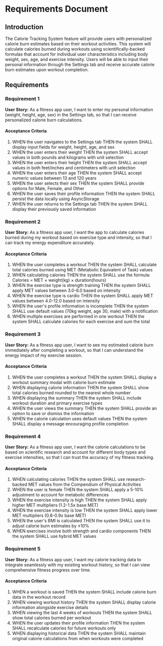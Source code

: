 # Requirements Document

## Introduction

The Calorie Tracking System feature will provide users with personalized calorie burn estimates based on their workout activities. This system will calculate calories burned during workouts using scientifically-backed formulas that account for individual user characteristics including body weight, sex, age, and exercise intensity. Users will be able to input their personal information through the Settings tab and receive accurate calorie burn estimates upon workout completion.

## Requirements

### Requirement 1

**User Story:** As a fitness app user, I want to enter my personal information (weight, height, age, sex) in the Settings tab, so that I can receive personalized calorie burn calculations.

#### Acceptance Criteria

1. WHEN the user navigates to the Settings tab THEN the system SHALL display input fields for weight, height, age, and sex
2. WHEN the user enters their weight THEN the system SHALL accept values in both pounds and kilograms with unit selection
3. WHEN the user enters their height THEN the system SHALL accept values in both feet/inches and centimeters with unit selection
4. WHEN the user enters their age THEN the system SHALL accept numeric values between 13 and 120 years
5. WHEN the user selects their sex THEN the system SHALL provide options for Male, Female, and Other
6. WHEN the user saves their profile information THEN the system SHALL persist the data locally using AsyncStorage
7. WHEN the user returns to the Settings tab THEN the system SHALL display their previously saved information

### Requirement 2

**User Story:** As a fitness app user, I want the app to calculate calories burned during my workout based on exercise type and intensity, so that I can track my energy expenditure accurately.

#### Acceptance Criteria

1. WHEN the user completes a workout THEN the system SHALL calculate total calories burned using MET (Metabolic Equivalent of Task) values
2. WHEN calculating calories THEN the system SHALL use the formula: Calories = MET × weight(kg) × duration(hours)
3. WHEN the exercise type is strength training THEN the system SHALL apply MET values between 3.0-6.0 based on intensity
4. WHEN the exercise type is cardio THEN the system SHALL apply MET values between 4.0-12.0 based on intensity
5. WHEN the user's profile information is incomplete THEN the system SHALL use default values (70kg weight, age 30, male) with a notification
6. WHEN multiple exercises are performed in one workout THEN the system SHALL calculate calories for each exercise and sum the total

### Requirement 3

**User Story:** As a fitness app user, I want to see my estimated calorie burn immediately after completing a workout, so that I can understand the energy impact of my exercise session.

#### Acceptance Criteria

1. WHEN the user completes a workout THEN the system SHALL display a workout summary modal with calorie burn estimate
2. WHEN displaying calorie information THEN the system SHALL show total calories burned rounded to the nearest whole number
3. WHEN displaying the summary THEN the system SHALL include workout duration and primary exercise types
4. WHEN the user views the summary THEN the system SHALL provide an option to save or dismiss the information
5. WHEN the calorie calculation uses default values THEN the system SHALL display a message encouraging profile completion

### Requirement 4

**User Story:** As a fitness app user, I want the calorie calculations to be based on scientific research and account for different body types and exercise intensities, so that I can trust the accuracy of my fitness tracking.

#### Acceptance Criteria

1. WHEN calculating calories THEN the system SHALL use research-backed MET values from the Compendium of Physical Activities
2. WHEN the user is female THEN the system SHALL apply a 5-10% adjustment to account for metabolic differences
3. WHEN the exercise intensity is high THEN the system SHALL apply higher MET multipliers (1.2-1.5x base MET)
4. WHEN the exercise intensity is low THEN the system SHALL apply lower MET multipliers (0.8-0.9x base MET)
5. WHEN the user's BMI is calculated THEN the system SHALL use it to adjust calorie burn estimates by ±10%
6. WHEN exercises involve both strength and cardio components THEN the system SHALL use hybrid MET values

### Requirement 5

**User Story:** As a fitness app user, I want my calorie tracking data to integrate seamlessly with my existing workout history, so that I can view comprehensive fitness progress over time.

#### Acceptance Criteria

1. WHEN a workout is saved THEN the system SHALL include calorie burn data in the workout record
2. WHEN viewing workout history THEN the system SHALL display calorie information alongside exercise details
3. WHEN viewing the last 4 weeks of workouts THEN the system SHALL show total calories burned per workout
4. WHEN the user updates their profile information THEN the system SHALL recalculate calories for future workouts only
5. WHEN displaying historical data THEN the system SHALL maintain original calorie calculations from when workouts were completed
